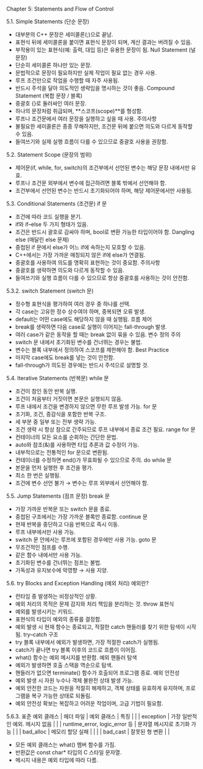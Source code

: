 Chapter 5: Statements and Flow of Control

5.1. Simple Statements (단순 문장)
- 대부분의 C++ 문장은 세미콜론(;)으로 끝남.
- 표현식 뒤에 세미콜론을 붙이면 표현식 문장이 되며, 계산 결과는 버려질 수 있음.
- 부작용이 있는 표현식(예: 출력, 대입 등)은 유용한 문장이 됨.
Null Statement (널 문장)
- 단순히 세미콜론 하나만 있는 문장.
- 문법적으로 문장이 필요하지만 실제 작업이 필요 없는 경우 사용.
- 루프 조건만으로 작업을 수행할 때 자주 사용됨.
- 반드시 주석을 달아 의도적인 생략임을 명시하는 것이 좋음.
Compound Statement (복합 문장 / 블록)
- 중괄호 {}로 둘러싸인 여러 문장.
- 하나의 문장처럼 취급되며, **스코프(scope)**를 형성함.
- 루프나 조건문에서 여러 문장을 실행하고 싶을 때 사용.
주의사항
- 불필요한 세미콜론은 종종 무해하지만, 조건문 뒤에 붙으면 의도와 다르게 동작할 수 있음.
- 들여쓰기와 실제 실행 흐름이 다를 수 있으므로 중괄호 사용을 권장함.

5.2. Statement Scope (문장의 범위)
- 제어문(if, while, for, switch)의 조건부에서 선언된 변수는 해당 문장 내에서만 유효.
- 루프나 조건문 외부에서 변수에 접근하려면 블록 밖에서 선언해야 함.
- 조건부에서 선언된 변수는 반드시 초기화되어야 하며, 해당 제어문에서만 사용됨.

5.3. Conditional Statements (조건문)
if 문
- 조건에 따라 코드 실행을 분기.
- if와 if–else 두 가지 형태가 있음.
- 조건은 반드시 괄호로 감싸야 하며, bool로 변환 가능한 타입이어야 함.
Dangling else (매달린 else 문제)
- 중첩된 if 문에서 else가 어느 if에 속하는지 모호할 수 있음.
- C++에서는 가장 가까운 매칭되지 않은 if에 else가 연결됨.
- 중괄호를 사용하여 의도를 명확히 표현하는 것이 중요함.
주의사항
- 중괄호를 생략하면 의도와 다르게 동작할 수 있음.
- 들여쓰기와 실행 흐름이 다를 수 있으므로 항상 중괄호를 사용하는 것이 안전함.

5.3.2. switch Statement (switch 문)
- 정수형 표현식을 평가하여 여러 경우 중 하나를 선택.
- 각 case는 고유한 정수 상수여야 하며, 중복되면 오류 발생.
- default는 어떤 case에도 해당하지 않을 때 실행됨.
흐름 제어
- break를 생략하면 다음 case로 실행이 이어지는 fall-through 발생.
- 여러 case가 같은 동작을 할 때는 break 없이 묶을 수 있음.
변수 정의 주의
- switch 문 내에서 초기화된 변수를 건너뛰는 경우는 불법.
- 변수는 블록 내부에서 정의하여 스코프를 제한해야 함.
Best Practice
- 마지막 case에도 break를 넣는 것이 안전함.
- fall-through가 의도된 경우에는 반드시 주석으로 설명할 것.

5.4. Iterative Statements (반복문)
while 문
- 조건이 참인 동안 반복 실행.
- 조건이 처음부터 거짓이면 본문은 실행되지 않음.
- 루프 내에서 조건을 변경하지 않으면 무한 루프 발생 가능.
for 문
- 초기화, 조건, 증감식을 포함한 반복 구조.
- 세 부분 중 일부 또는 전부 생략 가능.
- 조건 생략 시 항상 참으로 간주되므로 루프 내부에서 종료 조건 필요.
range for 문
- 컨테이너의 모든 요소를 순회하는 간단한 문법.
- auto와 참조(&)를 사용하면 타입 추론과 값 수정이 가능.
- 내부적으로는 전통적인 for 문으로 변환됨.
- 컨테이너를 수정하면 end()가 무효화될 수 있으므로 주의.
do while 문
- 본문을 먼저 실행한 후 조건을 평가.
- 최소 한 번은 실행됨.
- 조건에 변수 선언 불가 → 변수는 루프 외부에서 선언해야 함.

5.5. Jump Statements (점프 문장)
break 문
- 가장 가까운 반복문 또는 switch 문을 종료.
- 중첩된 구조에서는 가장 가까운 블록만 종료함.
continue 문
- 현재 반복을 중단하고 다음 반복으로 즉시 이동.
- 루프 내부에서만 사용 가능.
- switch 문 안에서는 루프에 포함된 경우에만 사용 가능.
goto 문
- 무조건적인 점프를 수행.
- 같은 함수 내에서만 사용 가능.
- 초기화된 변수를 건너뛰는 점프는 불법.
- 가독성과 유지보수에 악영향 → 사용 지양.

5.6. try Blocks and Exception Handling (예외 처리)
예외란?
- 런타임 중 발생하는 비정상적인 상황.
- 예외 처리의 목적은 문제 감지와 처리 책임을 분리하는 것.
throw 표현식
- 예외를 발생시키는 키워드.
- 표현식의 타입이 예외의 종류를 결정함.
- 예외 발생 시 현재 함수는 종료되고, 적절한 catch 핸들러를 찾기 위한 탐색이 시작됨.
try–catch 구조
- try 블록 내부에서 예외가 발생하면, 가장 적절한 catch가 실행됨.
- catch가 끝나면 try 블록 이후의 코드로 흐름이 이어짐.
- what() 함수는 예외 메시지를 반환함.
예외 핸들러 탐색
- 예외가 발생하면 호출 스택을 역순으로 탐색.
- 핸들러가 없으면 terminate() 함수가 호출되어 프로그램 종료.
예외 안전성
- 예외 발생 시 자원 누수나 객체 불완전 상태 발생 가능.
- 예외 안전한 코드는 자원을 적절히 해제하고, 객체 상태를 유효하게 유지하며, 프로그램을 복구 가능한 상태로 되돌림.
- 예외 안전성 확보는 복잡하고 어려운 작업이며, 고급 기법이 필요함.

5.6.3. 표준 예외 클래스
| 헤더 파일 		| 예외 클래스 				| 특징 					| 
| <exception>	| exception 				| 가장 일반적인 예외. 메시지 없음 	| 
| <stdexcept> 	| runtime_error, logic_error 등 	| 문자열 메시지로 초기화 가능 	| 
| <new> 		| bad_alloc | 메모리 할당 실패 	| 						|
| <typeinfo> 	| bad_cast | 잘못된 형 변환 		| 						|


- 모든 예외 클래스는 what() 멤버 함수를 가짐.
- 반환값은 const char* 타입의 C 스타일 문자열.
- 메시지 내용은 예외 타입에 따라 다름.
